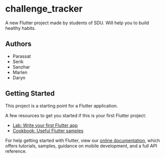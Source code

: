 # challenge_tracker

A new Flutter project made by students of SDU. Will help you to build healthy habits.

## Authors
- Parassat
- Serik
- Sanzhar
- Marlen
- Daryn

## Getting Started

This project is a starting point for a Flutter application.

A few resources to get you started if this is your first Flutter project:

- [Lab: Write your first Flutter app](https://flutter.dev/docs/get-started/codelab)
- [Cookbook: Useful Flutter samples](https://flutter.dev/docs/cookbook)

For help getting started with Flutter, view our
[online documentation](https://flutter.dev/docs), which offers tutorials,
samples, guidance on mobile development, and a full API reference.
